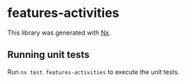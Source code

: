 # features-activities

This library was generated with [Nx](https://nx.dev).

## Running unit tests

Run `nx test features-activities` to execute the unit tests.
